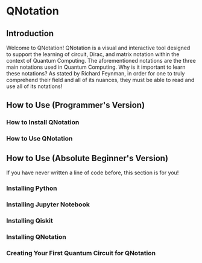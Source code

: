 # QNotation

## Introduction
Welcome to QNotation! QNotation is a visual and interactive tool designed to support the learning of circuit, Dirac, and matrix notation
within the context of Quantum Computing. The aforementioned notations are the three main notations used in Quantum Computing. Why is it important to learn
these notations? As stated by Richard Feynman, in order for one to truly comprehend their field and all of its nuances, they must be able
to read and use all of its notations!

## How to Use (Programmer's Version)

### How to Install QNotation

### How to Use QNotation

## How to Use (Absolute Beginner's Version)

If you have never written a line of code before, this section is for you!

### Installing Python

### Installing Jupyter Notebook

### Installing Qiskit

### Installing QNotation

### Creating Your First Quantum Circuit for QNotation
